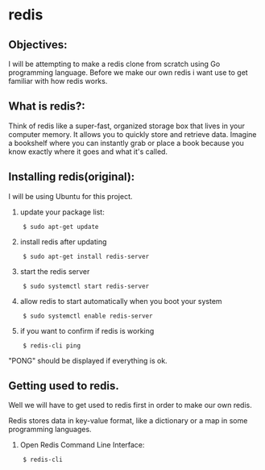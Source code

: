# redis

## Objectives:

I will be attempting to make a redis clone from scratch using Go programming language.
Before we make our own redis i want use to get familiar with how redis works.

## What is redis?:

Think of redis like a super-fast, organized storage box that lives in your computer memory. It allows you to quickly store and retrieve data. 
Imagine a bookshelf where you can instantly grab or place a book because you know exactly where it goes and what it's called.

## Installing redis(original):
I will be using Ubuntu for this project.

1. update your package list:
```
	$ sudo apt-get update
```

2. install redis after updating
```
	$ sudo apt-get install redis-server
```

3. start the redis server
```
	$ sudo systemctl start redis-server
```

4. allow redis to start automatically when you boot your system
```
	$ sudo systemctl enable redis-server
```

5. if you want to confirm if redis is working
```
	$ redis-cli ping
```
"PONG" should be displayed if everything is ok.


## Getting used to redis.
Well we will have to get used to redis first in order to make our own redis.

Redis stores data in key-value format, like a dictionary or a map in some programming languages.

1. Open Redis Command Line Interface:

```
	$ redis-cli
```